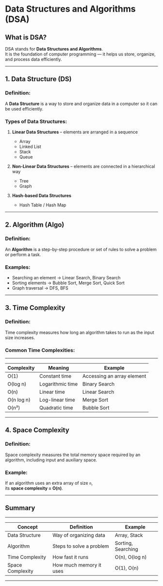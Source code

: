 # Data Structures and Algorithms (DSA)

## What is DSA?
DSA stands for **Data Structures and Algorithms**.  
It is the foundation of computer programming — it helps us store, organize, and process data efficiently.

---

## 1. Data Structure (DS)

### Definition:
A **Data Structure** is a way to store and organize data in a computer so it can be used efficiently.

### Types of Data Structures:
1. **Linear Data Structures** – elements are arranged in a sequence  
   - Array  
   - Linked List  
   - Stack  
   - Queue

2. **Non-Linear Data Structures** – elements are connected in a hierarchical way  
   - Tree  
   - Graph

3. **Hash-based Data Structures**  
   - Hash Table / Hash Map

---

## 2. Algorithm (Algo)

### Definition:
An **Algorithm** is a step-by-step procedure or set of rules to solve a problem or perform a task.

### Examples:
- Searching an element → Linear Search, Binary Search  
- Sorting elements → Bubble Sort, Merge Sort, Quick Sort  
- Graph traversal → DFS, BFS

---

## 3. Time Complexity

### Definition:
Time complexity measures how long an algorithm takes to run as the input size increases.

### Common Time Complexities:
--------------------------------------------------------------
| Complexity  | Meaning          |   Example                  |
|-------------|------------------|----------------------------|
| O(1)        | Constant time    | Accessing an array element |
| O(log n)    | Logarithmic time | Binary Search              |
| O(n)        | Linear time      | Linear Search              |
| O(n log n)  | Log-linear time  | Merge Sort                 |
| O(n²)       | Quadratic time   | Bubble Sort                |
--------------------------------------------------------------



## 4. Space Complexity

### Definition:
Space complexity measures the total memory space required by an algorithm, including input and auxiliary space.

### Example:
If an algorithm uses an extra array of size `n`,  
its **space complexity = O(n)**.

---

## Summary
--------------------------------------------------------------------
| Concept          | Definition               | Example            |
|----------        |------------------------- |--------------------|
| Data Structure   | Way of organizing data   | Array, Stack       |
| Algorithm        | Steps to solve a problem | Sorting, Searching |
| Time Complexity  | How fast it runs         | O(n), O(log n)     |
| Space Complexity | How much memory it uses  | O(1), O(n)         |
--------------------------------------------------------------------

